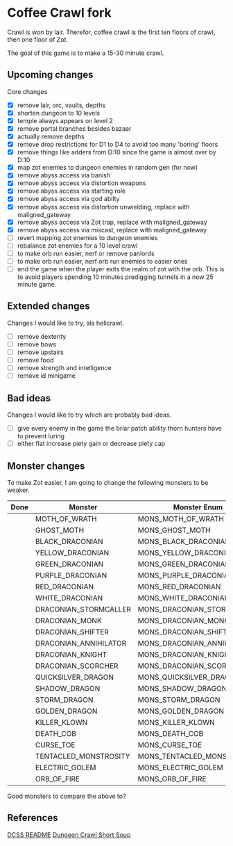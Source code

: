 # Coffee Crawl fork

Crawl is won by lair. Therefor, coffee crawl is the first ten floors of crawl, then one floor of Zot.

The goal of this game is to make a 15-30 minute crawl.

## Upcoming changes

Core changes 

- [x] remove lair, orc, vaults, depths
- [x] shorten dungeon to 10 levels
- [x] temple always appears on level 2
- [x] remove portal branches besides bazaar
- [x] actually remove depths
- [x] remove drop restrictions for D1 to D4 to avoid too many 'boring' floors
- [x] remove things like adders from D:10 since the game is almost over by D:10
- [x] map zot enemies to dungeon enemies in random gen (for now)
- [x] remove abyss access via banish
- [x] remove abyss access via distortion weapons
- [x] remove abyss access via starting role
- [x] remove abyss access via god abilty
- [x] remove abyss access via distortion unwielding, replace with maligned_gateway
- [x] remove abyss access via Zot trap, replace with maligned_gateway
- [x] remove abyss access via miscast, replace with maligned_gateway
- [ ] revert mapping zot enemies to dungeon enemies
- [ ] rebalance zot enemies for a 10 level crawl
- [ ] to make orb run easier, nerf or remove panlords
- [ ] to make orb run easier, nerf orb run enemies to easier ones
- [ ] end the game when the player exits the realm of zot with the orb. This is to avoid players spending 10 minutes predigging tunnels in a now 25 minute game.

## Extended changes

Changes I would like to try, ala hellcrawl.

- [ ] remove dexterity
- [ ] remove bows
- [ ] remove upstairs
- [ ] remove food
- [ ] remove strength and intelligence
- [ ] remove id minigame

## Bad ideas

Changes I would like to try which are probably bad ideas.

- [ ] give every enemy in the game the briar patch ability thorn hunters have to prevent luring
- [ ] either flat increase piety gain or decrease piety cap

## Monster changes

To make Zot easier, I am going to change the following monsters to be weaker.

| Done | Monster               | Monster Enum               | Change |
| ---- | --------------------- | -------------------------- | ------ |
|      | MOTH_OF_WRATH         | MONS_MOTH_OF_WRATH         |        |
|      | GHOST_MOTH            | MONS_GHOST_MOTH            |        |
|      | BLACK_DRACONIAN       | MONS_BLACK_DRACONIAN       |        |
|      | YELLOW_DRACONIAN      | MONS_YELLOW_DRACONIAN      |        |
|      | GREEN_DRACONIAN       | MONS_GREEN_DRACONIAN       |        |
|      | PURPLE_DRACONIAN      | MONS_PURPLE_DRACONIAN      |        |
|      | RED_DRACONIAN         | MONS_RED_DRACONIAN         |        |
|      | WHITE_DRACONIAN       | MONS_WHITE_DRACONIAN       |        |
|      | DRACONIAN_STORMCALLER | MONS_DRACONIAN_STORMCALLER |        |
|      | DRACONIAN_MONK        | MONS_DRACONIAN_MONK        |        |
|      | DRACONIAN_SHIFTER     | MONS_DRACONIAN_SHIFTER     |        |
|      | DRACONIAN_ANNIHILATOR | MONS_DRACONIAN_ANNIHILATOR |        |
|      | DRACONIAN_KNIGHT      | MONS_DRACONIAN_KNIGHT      |        |
|      | DRACONIAN_SCORCHER    | MONS_DRACONIAN_SCORCHER    |        |
|      | QUICKSILVER_DRAGON    | MONS_QUICKSILVER_DRAGON    |        |
|      | SHADOW_DRAGON         | MONS_SHADOW_DRAGON         |        |
|      | STORM_DRAGON          | MONS_STORM_DRAGON          |        |
|      | GOLDEN_DRAGON         | MONS_GOLDEN_DRAGON         |        |
|      | KILLER_KLOWN          | MONS_KILLER_KLOWN          |        |
|      | DEATH_COB             | MONS_DEATH_COB             |        |
|      | CURSE_TOE             | MONS_CURSE_TOE             |        |
|      | TENTACLED_MONSTROSITY | MONS_TENTACLED_MONSTROSITY |        |
|      | ELECTRIC_GOLEM        | MONS_ELECTRIC_GOLEM        |        |
|      | ORB_OF_FIRE           | MONS_ORB_OF_FIRE           |        |

Good monsters to compare the above to?

## References

[DCSS README](https://github.com/crawl/crawl)
[Dungeon Crawl Short Soup](https://github.com/dcandido/crawl)
